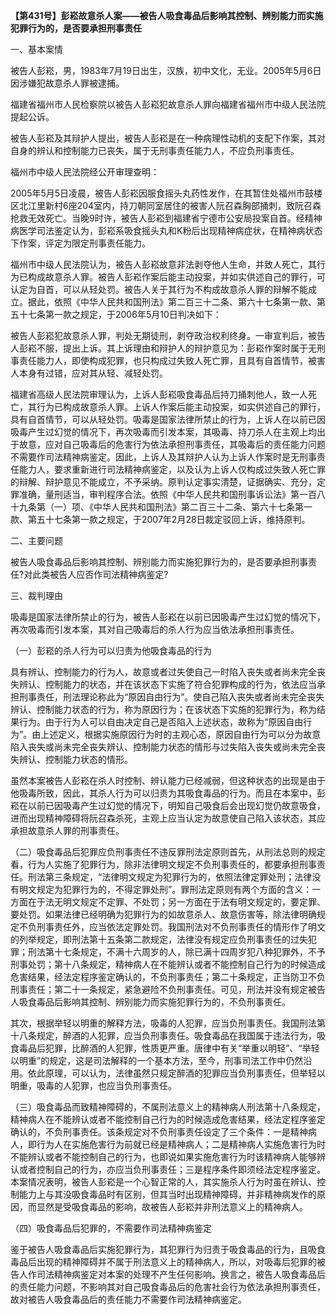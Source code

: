 **【第431号】彭崧故意杀人案——被告人吸食毒品后影响其控制、辨别能力而实施犯罪行为的，是否要承担刑事责任**

一、基本案情

被告人彭崧，男，1983年7月19日出生，汉族，初中文化，无业。2005年5月6日因涉嫌犯故意杀人罪被逮捕。

福建省福州市人民检察院以被告人彭崧犯故意杀人罪向福建省福州市中级人民法院提起公诉。

被告人彭崧及其辩护人提出，被告人彭崧是在一种病理性动机的支配下作案，其对自身的辨认和控制能力已丧失，属于无刑事责任能力人，不应负刑事责任。

福州市中级人民法院经公开审理查明：

2005年5月5日凌晨，被告人彭崧因服食摇头丸药性发作，在其暂住处福州市鼓楼区北江里新村6座204室内，持刀朝同室居住的被害人阮召森胸部捅刺，致阮召森抢救无效死亡。当晚9时许，被告人彭崧到福建省宁德市公安局投案自首。经精神病医学司法鉴定认为，彭崧系吸食摇头丸和K粉后出现精神病症状，在精神病状态下作案，评定为限定刑事责任能力。

福州市中级人民法院认为，被告人彭崧故意非法剥夺他人生命，并致人死亡，其行为已构成故意杀人罪。被告人彭崧作案后能主动投案，并如实供述自己的罪行，可认定为自首，可以从轻处罚。被告人关于其行为不构成故意杀人罪的辩解不能成立。据此，依照《中华人民共和国刑法》第二百三十二条、第六十七条第一款、第五十七条第一款之规定，于2006年5月10日判决如下：

被告人彭崧犯故意杀人罪，判处无期徒刑，剥夺政治权利终身。一审宣判后，被告人彭崧不服，提出上诉。其上诉理由和辩护人的辩护意见为：彭崧作案时属于无刑事责任能力人，即使构成犯罪，也只构成过失致人死亡罪，且具有自首情节，被害人本身有过错，应对其从轻、减轻处罚。

福建省高级人民法院审理认为，上诉人彭崧吸食毒品后持刀捅刺他人，致一人死亡，其行为已构成故意杀人罪。上诉人作案后能主动投案，如实供述自己的罪行，具有自首情节，可以从轻处罚。吸毒是国家法律所禁止的行为，上诉人在以前已因吸毒产生过幻觉的情况下，再次吸毒而引发本案，其吸毒、持刀杀人在主观上均出于故意，应对自己吸毒后的危害行为依法承担刑事责任，其吸毒后的责任能力问题不需要作司法精神病鉴定。因此，上诉人及其辩护人认为上诉人作案时是无刑事责任能力人，要求重新进行司法精神病鉴定，以及认为上诉人仅构成过失致人死亡罪的辩解、辩护意见不能成立，不予采纳。原判认定事实清楚，证据确实、充分，定罪准确，量刑适当，审判程序合法。依照《中华人民共和国刑事诉讼法》第一百八十九条第（一）项、《中华人民共和国刑法》第二百三十二条、第六十七条第一款、第五十七条第一款之规定，于2007年2月28日裁定驳回上诉，维持原判。

二、主要问题

被告人吸食毒品后影响其控制、辨别能力而实施犯罪行为的，是否要承担刑事责任?对此类被告人应否作司法精神病鉴定?

三、裁判理由

吸毒是国家法律所禁止的行为，被告人彭崧在以前已因吸毒产生过幻觉的情况下，再次吸毒而引发本案，其对自己吸毒后的杀人行为应当依法承担刑事责任。

（一）彭崧的杀人行为可以归责为他吸食毒品的行为

具有辨认、控制能力的行为人，故意或者过失使自己一时陷入丧失或者尚未完全丧失辨认、控制能力的状态，并在该状态下实施了符合犯罪构成的行为，依法应当承担刑事责任，刑法理论称此为“原因自由行为”。使自己陷入丧失或者尚未完全丧失辨认、控制能力状态的行为，称为原因行为；在该状态下实施的犯罪行为，称为结果行为。由于行为人可以自由决定自己是否陷入上述状态，故称为“原因自由行为”。由上述定义，根据实施原因行为时的主观心态，原因自由行为可以分为故意陷入丧失或尚未完全丧失辨认、控制能力状态的情形与过失陷入丧失或尚未完全丧失辨认、控制能力状态的情形。

虽然本案被告人彭崧在杀人时控制、辨认能力已经减弱，但这种状态的出现是由于他吸毒所致，因此，其杀人行为可以归责为其吸食毒品的行为。而且在本案中，彭崧在以前已因吸毒产生过幻觉的情况下，明知自己吸食后会出现幻觉仍故意吸食，进而出现精神障碍将阮召森杀死，主观上应当认定为故意使自己陷入该状态，其应承担故意杀人罪的刑事责任。

（二）吸食毒品后犯罪应负刑事责任不违反罪刑法定原则首先，从刑法总则的规定看，行为人实施了犯罪行为，除非法律明文规定不负刑事责任的，都要承担刑事责任。刑法第三条规定，“法律明文规定为犯罪行为的，依照法律定罪处刑；法律没有明文规定为犯罪行为的，不得定罪处刑”。罪刑法定原则有两个方面的含义：一方面在于法无明文规定不定罪、不处罚；另一方面在于法有明文规定的，要定罪、要处罚。如果法律已经明确为犯罪行为的如故意杀人、故意伤害等，除法律明确规定不负刑事责任外，应当依法定罪处罚。我国刑法对不负刑事责任的情形作了明文的列举规定，即刑法第十五条第二款规定，法律没有规定应负刑事责任的过失犯罪；刑法第十七条规定，不满十六周岁的人，除已满十四周岁犯八种犯罪外，不予刑事处罚；第十八条规定，精神病人在不能辨认或者不能控制自己行为的时候造成危害结果，经法定程序鉴定确认的，不负刑事责任；第二十条规定，正当防卫不负刑事责任；第二十一条规定，紧急避险不负刑事责任。可见，刑法并没有规定被告人吸食毒品后影响其控制、辨别能力而实施犯罪行为的，不负刑事责任。

其次，根据举轻以明重的解释方法，吸毒的人犯罪，应当负刑事责任。我国刑法第十八条规定，醉酒的人犯罪，应当负刑事责任。吸食毒品在我国属于违法行为，吸食毒品后犯罪，比醉酒的人犯罪，性质更严重。唐律中有关“举重以明轻”、“举轻以明重”的规定，这是司法解释的一个基本方法，至今，刑事司法工作中仍然沿用。依此原理，可以认为，法律虽然只规定醉酒的犯罪应当负刑事责任，但举轻以明重，吸毒的人犯罪，也应当负刑事责任。

（三）吸食毒品而致精神障碍的，不属刑法意义上的精神病人刑法第十八条规定，精神病人在不能辨认或者不能控制自己行为的时候造成危害结果，经法定程序鉴定确认的，不负刑事责任。该条规定对不负刑事责任设定了三个条件：一是精神病人，即行为人在实施危害行为前就已经是精神病人；二是精神病人实施危害行为时不能辨认或者不能控制自己的行为，也即说如果实施危害行为时该精神病人能够辨认或者控制自己的行为，亦应当负刑事责任；三是程序条件即须经法定程序鉴定。本案情况表明，被告人彭崧是一个心智正常的人，其实施杀人行为时虽在辨认、控制能力上与其没吸食毒品时有区别，但其当时出现精神障碍，并非精神病发作的原因，而显然是受吸食毒品的影响，故被告人彭崧并非刑法意义上的精神病人。

（四）吸食毒品后犯罪的，不需要作司法精神病鉴定

鉴于被告人吸食毒品后实施犯罪行为，其犯罪行为归责于吸食毒品的行为，且吸食毒品后出现的精神障碍并不属于刑法意义上的精神病人，所以，对吸毒后犯罪的被告人作司法精神病鉴定对本案的处理不产生任何影响。换言之，被告人吸食毒品后的责任能力问题，不影响其对自己吸食毒品后的危害社会行为依法承担刑事责任，故对被告人吸食毒品后的责任能力不需要作司法精神病鉴定。